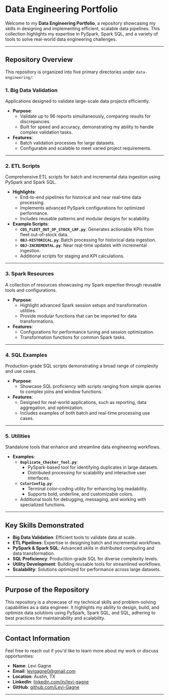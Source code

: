 # Data Engineering Portfolio

Welcome to my **Data Engineering Portfolio**, a repository showcasing my skills in designing and implementing efficient, scalable data pipelines. This collection highlights my expertise in PySpark, Spark SQL, and a variety of tools to solve real-world data engineering challenges.

---

## Repository Overview

This repository is organized into five primary directories under `data-engineering/`:

### **1. Big Data Validation**

Applications designed to validate large-scale data projects efficiently.  

- **Purpose**:
  - Validate up to 96 reports simultaneously, comparing results for discrepancies.
  - Built for speed and accuracy, demonstrating my ability to handle complex validation tasks.
- **Features**:
  - Batch validation processes for large datasets.
  - Configurable and scalable to meet varied project requirements.

---

### **2. ETL Scripts**

Comprehensive ETL scripts for batch and incremental data ingestion using PySpark and Spark SQL.  

- **Highlights**:
  - End-to-end pipelines for historical and near real-time data processing.
  - Implements advanced PySpark configurations for optimized performance.
  - Includes reusable patterns and modular designs for scalability.  
- **Example Scripts**:
  - **`CDS_FLEET_OUT_OF_STOCK_LRF.py`**: Generates actionable KPIs from fleet out-of-stock data.
  - **`OBJ-HISTORICAL.py`**: Batch processing for historical data ingestion.
  - **`OBJ-INCREMENTAL.py`**: Near real-time updates with incremental ingestion.
  - Additional scripts for staging and KPI calculations.

---

### **3. Spark Resources**

A collection of resources showcasing my Spark expertise through reusable tools and configurations.  

- **Purpose**:
  - Highlight advanced Spark session setups and transformation utilities.
  - Provide modular functions that can be imported for data transformations.
- **Features**:
  - Configurations for performance tuning and session optimization.
  - Transformation functions for common Spark tasks.

---

### **4. SQL Examples**

Production-grade SQL scripts demonstrating a broad range of complexity and use cases.  

- **Purpose**:
  - Showcase SQL proficiency with scripts ranging from simple queries to complex joins and window functions.
- **Features**:
  - Designed for real-world applications, such as reporting, data aggregation, and optimization.
  - Includes examples of both batch and real-time processing use cases.

---

### **5. Utilities**

Standalone tools that enhance and streamline data engineering workflows.  

- **Examples**:
  - **`Duplicate_Checker_Tool.py`**:
    - PySpark-based tool for identifying duplicates in large datasets.
    - Distributed processing for scalability and interactive user interfaces.
  - **`ColorConfig.py`**:
    - Terminal color-coding utility for enhancing log readability.
    - Supports bold, underline, and customizable colors.
  - Additional tools for debugging, messaging, and working with specialized functions.

---

## Key Skills Demonstrated

- **Big Data Validation**: Efficient tools to validate data at scale.
- **ETL Pipelines**: Expertise in designing batch and incremental workflows.
- **PySpark & Spark SQL**: Advanced skills in distributed computing and data transformation.
- **SQL Proficiency**: Production-grade SQL for diverse complexity levels.
- **Utility Development**: Building reusable tools for streamlined workflows.
- **Scalability**: Solutions optimized for performance across large datasets.

---

## Purpose of the Repository

This repository is a showcase of my technical skills and problem-solving capabilities as a data engineer. It highlights my ability to design, build, and optimize data solutions using PySpark, Spark SQL, and SQL, adhering to best practices for maintainability and scalability.

---

## Contact Information

Feel free to reach out if you'd like to learn more about my work or discuss opportunities:  

- **Name**: Levi Gagne  
- **Email**: [levigagne0@gmail.com](mailto:levigagne0@gmail.com)  
- **Location**: Austin, TX  
- **LinkedIn**: [linkedin.com/in/levi-gagne](https://www.linkedin.com/in/levi-gagne/)  
- **GitHub**: [github.com/Levi-Gagne](https://github.com/Levi-Gagne/)  

---
